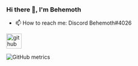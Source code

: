### Hi there 👋, I'm Behemoth


- 📫 How to reach me: Discord Behemoth#4026 


[<img src='https://cdn.jsdelivr.net/npm/simple-icons@3.0.1/icons/github.svg' alt='github' height='40'>](https://github.com/b3h3m0th)  

![GitHub metrics](https://metrics.lecoq.io/b3h3m0th)  
